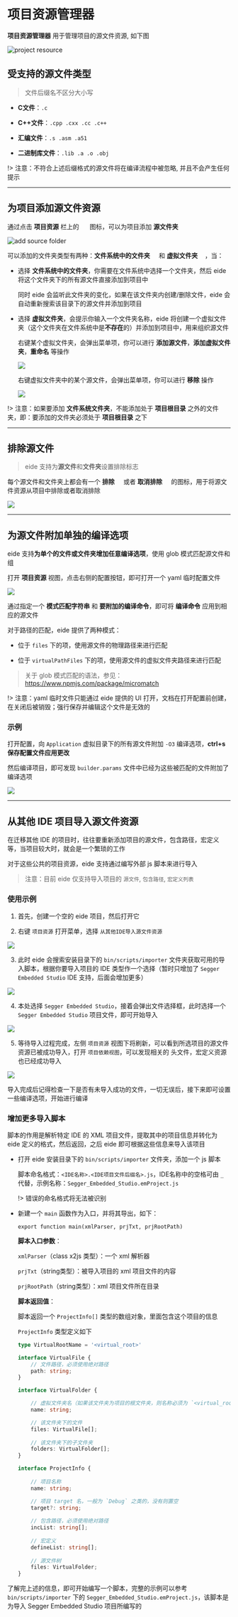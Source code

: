 # 项目资源管理器

**项目资源管理器** 用于管理项目的源文件资源, 如下图

![project resource](../img/prj_res_view.png)

## 受支持的源文件类型

> 文件后缀名不区分大小写

- **C文件**：`.c`
  
- **C++文件**：`.cpp .cxx .cc .c++`
  
- **汇编文件**：`.s .asm .a51`

- **二进制库文件**：`.lib .a .o .obj`

!> 注意：不符合上述后缀格式的源文件将在编译流程中被忽略, 并且不会产生任何提示

***

## 为项目添加源文件资源

通过点击 **项目资源** 栏上的 <img width="16px" bor src="../img/add_folder.svg"> 图标，可以为项目添加 **源文件夹**

![add source folder](../img/prj_add_folder_sel.png)

可以添加的文件夹类型有两种：**文件系统中的文件夹**<img width="16px" bor src="./icon/FolderRoot_32x.svg"> 和 **虚拟文件夹**<img width="16px" bor src="./icon/folder_virtual.svg">，当：

- 选择 **文件系统中的文件夹**，你需要在文件系统中选择一个文件夹，然后 eide 将这个文件夹下的所有源文件直接添加到项目中

  同时 eide 会监听此文件夹的变化，如果在该文件夹内创建/删除文件，eide 会自动重新搜索该目录下的源文件并添加到项目

- 选择 **虚拟文件夹**，会提示你输入一个文件夹名称，eide 将创建一个虚拟文件夹（这个文件夹在文件系统中是**不存在**的）并添加到项目中，用来组织源文件

  右键某个虚拟文件夹，会弹出菜单项，你可以进行 **添加源文件**，**添加虚拟文件夹**，**重命名** 等操作

  ![](../img/prj_vFolder_opts.png)

  右键虚拟文件夹中的某个源文件，会弹出菜单项，你可以进行 **移除** 操作

  ![](../img/prj_vFile_ops.png)

!> 注意：如果要添加 **文件系统文件夹**，不能添加处于 **项目根目录** 之外的文件夹，即：要添加的文件夹必须处于 **项目根目录** 之下

***

## 排除源文件

> eide 支持为**源文件**和**文件夹**设置排除标志

每个源文件和文件夹上都会有一个 **排除**<img width="16px" bor src="./icon/StatusNo_16x.svg"> 或者 **取消排除**<img width="16px" bor src="./icon/Add_16xMD.svg"> 的图标，用于将源文件资源从项目中排除或者取消排除

![](../img/prj_exc_file_ops.png)

***

## 为源文件附加单独的编译选项

eide 支持**为单个的文件或文件夹增加任意编译选项**，使用 glob 模式匹配源文件和组

打开 **项目资源** 视图，点击右侧的配置按钮，即可打开一个 yaml 临时配置文件

![](../img/append_build_options_for_files.png)

通过指定一个 **模式匹配字符串** 和 **要附加的编译命令**，即可将 **编译命令** 应用到相应的源文件

对于路径的匹配，eide 提供了两种模式：

 - 位于 `files` 下的项，使用源文件的物理路径来进行匹配

 - 位于 `virtualPathFiles` 下的项，使用源文件的虚拟文件夹路径来进行匹配

> 关于 glob 模式匹配的语法，参见：https://www.npmjs.com/package/micromatch

!> 注意：yaml 临时文件只能通过 eide 提供的 UI 打开，文档在打开配置前创建，在关闭后被销毁；强行保存并编辑这个文件是无效的

### 示例

打开配置，向 `Application` 虚拟目录下的所有源文件附加 `-O3` 编译选项，**ctrl+s 保存配置文件应用更改**
   
然后编译项目，即可发现 `builder.params` 文件中已经为这些被匹配的文件附加了编译选项

![](../img/append_build_options_for_files_done.png)

***

## 从其他 IDE 项目导入源文件资源

在迁移其他 IDE 的项目时，往往要重新添加项目的源文件，包含路径，宏定义等，当项目较大时，就会是一个繁琐的工作

对于这些公共的项目资源，eide 支持通过编写外部 js 脚本来进行导入

> 注意：目前 eide 仅支持导入项目的 `源文件`, `包含路径`, `宏定义列表`

### 使用示例

1. 首先，创建一个空的 eide 项目，然后打开它

2. 右键 `项目资源` 打开菜单，选择 `从其他IDE导入源文件资源`

  ![](../img/import_source/import.png)

3. 此时 eide 会搜索安装目录下的 `bin/scripts/importer` 文件夹获取可用的导入脚本，根据你要导入项目的 IDE 类型作一个选择（暂时只增加了 `Segger Embedded Studio` IDE 支持，后面会增加更多）

  ![](../img/import_source/sel_importer.png)

4. 本处选择 `Segger Embedded Studio`，接着会弹出文件选择框，此时选择一个 `Segger Embedded Studio` 项目文件，即可开始导入

  ![](../img/import_source/sel_prj.png)

5. 等待导入过程完成，左侧 `项目资源` 视图下将刷新，可以看到所选项目的源文件资源已被成功导入，打开 `项目依赖视图`，可以发现相关的 头文件，宏定义资源也已经成功导入

  ![](../img/import_source/done.png)

导入完成后记得检查一下是否有未导入成功的文件，一切无误后，接下来即可设置一些编译选项，开始进行编译

### 增加更多导入脚本

脚本的作用是解析特定 IDE 的 XML 项目文件，提取其中的项目信息并转化为 eide 定义的格式，然后返回，之后 eide 即可根据这些信息来导入该项目

- 打开 eide 安装目录下的 `bin/scripts/importer` 文件夹，添加一个 js 脚本

  脚本命名格式：`<IDE名称>.<IDE项目文件后缀名>.js`，IDE名称中的空格可由 `_` 代替，示例名称：`Segger_Embedded_Studio.emProject.js`

  !> 错误的命名格式将无法被识别

- 新建一个 `main` 函数作为入口，并将其导出，如下：

  `export function main(xmlParser, prjTxt, prjRootPath)`

  **脚本入口参数**：

    `xmlParser`（class x2js 类型）：一个 xml 解析器

    `prjTxt`（string类型）：被导入项目的 xml 项目文件的内容

    `prjRootPath`（string类型）：xml 项目文件所在目录

  **脚本返回值**：
  
    脚本返回一个 `ProjectInfo[]` 类型的数组对象，里面包含这个项目的信息

    `ProjectInfo` 类型定义如下

    ```ts
    type VirtualRootName = '<virtual_root>'

    interface VirtualFile {
        // 文件路径，必须使用绝对路径
        path: string; 
    }

    interface VirtualFolder {

        // 虚拟文件夹名（如果该文件夹为项目的根文件夹，则名称必须为 `<virtual_root>`）
        name: string;               

        // 该文件夹下的文件
        files: VirtualFile[];       
        
        // 该文件夹下的子文件夹
        folders: VirtualFolder[];
    }

    interface ProjectInfo {
        
        // 项目名称
        name: string;         

        // 项目 target 名，一般为 `Debug` 之类的，没有则置空
        target?: string;      
        
        // 包含路径，必须使用绝对路径
        incList: string[];    
        
        // 宏定义
        defineList: string[]; 
        
        // 源文件树
        files: VirtualFolder; 
    }
    ```

了解完上述的信息，即可开始编写一个脚本，完整的示例可以参考 `bin/scripts/importer` 下的 `Segger_Embedded_Studio.emProject.js`，该脚本是为导入 Segger Embedded Studio 项目所编写的
